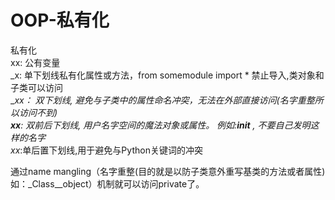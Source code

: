 OOP-私有化  
====
  
私有化    
xx: 公有变量      
_x: 单下划线私有化属性或方法，from somemodule import * 禁止导入,类对象和子类可以访问  
__xx： 双下划线, 避免与子类中的属性命名冲突，无法在外部直接访问(名字重整所以访问不到)     
__xx__: 双前后下划线, 用户名字空间的魔法对象或属性。 例如:__init__ , 不要自己发明这样的名字  
xx_:单后置下划线,用于避免与Python关键词的冲突

通过name mangling（名字重整(目的就是以防子类意外重写基类的方法或者属性)如：_Class__object）机制就可以访问private了。

